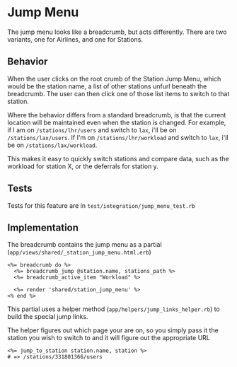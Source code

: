# Jump Menu
The jump menu looks like a breadcrumb, but acts differently. There are two variants, one for Airlines, and one for Stations.

## Behavior
When the user clicks on the root crumb of the Station Jump Menu, which would be the station name, a list of other stations unfurl beneath the breadcrumb. The user can then click one of those list items to switch to that station.

Where the behavior differs from a standard breadcrumb, is that the current location will be maintained even when the station is changed. For example, if I am on `/stations/lhr/users` and switch to `lax`, i'll be on `/stations/lax/users`. If I'm on `/stations/lhr/workload` and switch to `lax`, i'll be on `/stations/lax/workload`.

This makes it easy to quickly switch stations and compare data, such as the workload for station X, or the deferrals for station y.

## Tests
Tests for this feature are in `test/integration/jump_menu_test.rb`

## Implementation
The breadcrumb contains the jump menu as a partial (`app/views/shared/_station_jump_menu.html.erb`)
```
<%= breadcrumb do %>
  <%= breadcrumb_jump @station.name, stations_path %>
  <%= breadcrumb_active_item "Workload" %>

  <%= render 'shared/station_jump_menu' %>
<% end %>
```

This partial uses a helper method (`app/helpers/jump_links_helper.rb`) to build the special jump links.

The helper figures out which page your are on, so you simply pass it the station you wish to switch to and it will figure out the appropriate URL
```
<%= jump_to_station station.name, station %>
# => /stations/331801366/users
```
